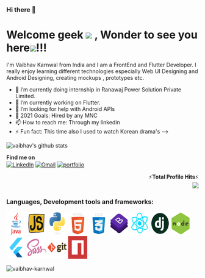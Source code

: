 ### Hi there 👋

<h1>Welcome geek <img src="https://emojis.slackmojis.com/emojis/images/1531849430/4246/blob-sunglasses.gif?1531849430" width="30"/>
, Wonder to see you here<img src="https://raw.githubusercontent.com/MartinHeinz/MartinHeinz/master/wave.gif" width="30px">!!! </h1>

I'm Vaibhav Karnwal from India and I am a FrontEnd and Flutter Developer. I really enjoy learning different technologies especially Web UI Designing and Android Designing, creating mockups , prototypes 
etc.

- 🔭 I’m currently doing internship in Ranawaj Power Solution Private Limited.
- 🌱 I’m currently working on Flutter.
- 🤔 I’m looking for help with Android APIs
- 🥅 2021 Goals: Hired by any MNC
- 📫 How to reach me: Through my linkedin
- ⚡ Fun fact: This time also I used to watch Korean drama's
-->


![vaibhav's github stats](https://github-readme-stats.vercel.app/api?username=vaibhav-karnwal&hide=issues&show_icons=true)
<p>
  <p align="left"><strong>Find me on</strong><br>
    <a href="https://www.linkedin.com/in/vaibhav-karnwal/" target="_blank"><img align="center" alt="LinkedIn" src="https://img.shields.io/badge/linkedin-%230077B5.svg?&style=for-the-badge&logo=linkedin&logoColor=white" /></a>
    <a href="vaibhavkarnwal2812@gmail.com" target="_blank"><img align="center" alt="Gmail" src="https://img.shields.io/badge/gmail-red.svg?&style=for-the-badge&logo=gmail&logoColor=white" /></a>
    <a href="https://trorstphpuskxi3cchfhdg-on.drv.tw/www.myportfolio.com/" target="_blank"><img align="center" alt="portfolio" src="https://img.shields.io/badge/portfolio-gray.svg?&style=for-the-badge&logoColor=white" /></a>
  </p>
  <p align="right">⚡️<strong>Total Profile Hits</strong>⚡️<br>
    <img src="https://profile-counter.glitch.me/vaibhav-karnwal/count.svg" />
  </p>
</p>


<h3>Languages, Development tools and frameworks:</h3>
<p>
	<img src="https://raw.githubusercontent.com/devicons/devicon/master/icons/java/java-original-wordmark.svg" alt="java" width="50" height="60"/> 
	<img src="https://github.com/vaibhav-karnwal/vaibhav-karnwal/blob/main/res/js.gif" width="50" height="60"/> 
	<img src="https://raw.githubusercontent.com/devicons/devicon/master/icons/python/python-original.svg" alt="python"width="50" height="60"/> 
  <img src="https://github.com/vaibhav-karnwal/vaibhav-karnwal/blob/main/res/html.gif" alt="html5" width="50" height="60"/> 
  <img src="https://github.com/vaibhav-karnwal/vaibhav-karnwal/blob/main/res/css.gif" alt="html5" width="50" height="60"/> 
  <img src="https://github.com/vaibhav-karnwal/vaibhav-karnwal/blob/main/res/bootstrap.gif" alt="html5" width="50" height="60"/> 
  <img src="https://github.com/vaibhav-karnwal/vaibhav-karnwal/blob/main/res/react.gif" alt="html5" width="50" height="60"/> 
  <img src="https://github.com/vaibhav-karnwal/vaibhav-karnwal/blob/main/res/django.png" alt="html5" width="50" height="60"/> 
<img src="https://github.com/vaibhav-karnwal/vaibhav-karnwal/blob/main/res/node.gif" alt="html5" width="50" height="60"/> 
<img src="https://github.com/vaibhav-karnwal/vaibhav-karnwal/blob/main/res/flutter.png" alt="flutter.png" width="50" height="60"/> 
<img src='https://raw.githubusercontent.com/github/explore/80688e429a7d4ef2fca1e82350fe8e3517d3494d/topics/sass/sass.png' alt='scss' width="50" height="60">
<img src='https://raw.githubusercontent.com/github/explore/80688e429a7d4ef2fca1e82350fe8e3517d3494d/topics/git/git.png' alt='git' width="50" height="60">
<img src='https://raw.githubusercontent.com/github/explore/80688e429a7d4ef2fca1e82350fe8e3517d3494d/topics/npm/npm.png' alt='npm' width="50" height="60">

</p>

<img src="https://github-readme-stats.vercel.app/api/top-langs/?username=vaibhav-karnwal&langs_count=9" alt="vaibhav-karnwal">

